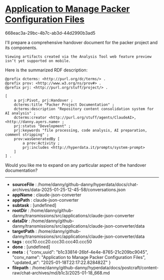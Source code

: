 # [Application to Manage Packer Configuration Files](https://claude.ai/chat/b1c33814-26bf-4e4e-8765-21c209bc9045)

668eac3a-29bc-4b7c-ab3d-44d2990b3ad5

 I'll prepare a comprehensive handover document for the packer project and its components.
```
Viewing artifacts created via the Analysis Tool web feature preview isn’t yet supported on mobile.
```



Here is the summarized RDF description:

```turtle
@prefix dcterms: <http://purl.org/dc/terms/> .
@prefix prov: <http://www.w3.org/ns/prov#> .
@prefix prj: <http://purl.org/stuff/project/> .

[
    a prj:Pivot, prj:Handover ;
    dcterms:title "Packer Project Documentation" ;
    dcterms:description "Repository content consolidation system for AI analysis" ;
    dcterms:creator <http://purl.org/stuff/agents/ClaudeAI>, <http://danny.ayers.name> ;
    prj:status "Development" ;
    prj:keywords "file processing, code analysis, AI preparation, comment stripping" ;
    prov:wasGeneratedBy [
        a prov:Activity ;
        prj:includes <http://hyperdata.it/prompts/system-prompt>
    ]
] .
```

Would you like me to expand on any particular aspect of the handover documentation?

---

* **sourceFile** : /home/danny/github-danny/hyperdata/docs/chat-archives/data-2025-01-25-12-45-58/conversations.json
* **appName** : claude-json-converter
* **appPath** : claude-json-converter
* **subtask** : [undefined]
* **rootDir** : /home/danny/github-danny/transmissions/src/applications/claude-json-converter
* **dataDir** : /home/danny/github-danny/transmissions/src/applications/claude-json-converter/data
* **targetPath** : /home/danny/github-danny/transmissions/src/applications/claude-json-converter/data
* **tags** : ccc10.ccc20.ccc30.ccc40.ccc50
* **done** : [undefined]
* **meta** : {
  "conv_uuid": "b1c33814-26bf-4e4e-8765-21c209bc9045",
  "conv_name": "Application to Manage Packer Configuration Files",
  "updated_at": "2025-01-18T22:17:22.828482Z"
}
* **filepath** : /home/danny/github-danny/hyperdata/docs/postcraft/content-raw/chat-archives/md/b1c3/2025-01-18_668.md